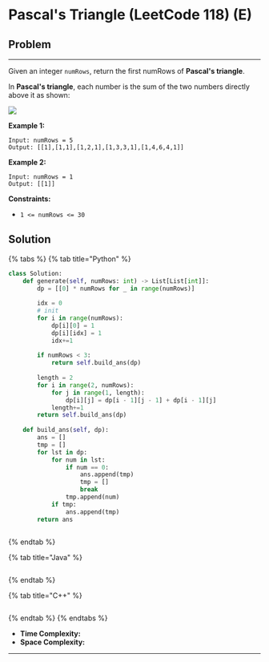 # Pascal's Triangle (LeetCode 118) (E)

## Problem

****

Given an integer `numRows`, return the first numRows of **Pascal's triangle**.

In **Pascal's triangle**, each number is the sum of the two numbers directly above it as shown:

![](https://upload.wikimedia.org/wikipedia/commons/0/0d/PascalTriangleAnimated2.gif)

&#x20;

**Example 1:**

```
Input: numRows = 5
Output: [[1],[1,1],[1,2,1],[1,3,3,1],[1,4,6,4,1]]
```

**Example 2:**

```
Input: numRows = 1
Output: [[1]]
```

&#x20;

**Constraints:**

* `1 <= numRows <= 30`



## Solution&#x20;

{% tabs %}
{% tab title="Python" %}
```python
class Solution:
    def generate(self, numRows: int) -> List[List[int]]:
        dp = [[0] * numRows for _ in range(numRows)]
        
        idx = 0
        # init 
        for i in range(numRows):
            dp[i][0] = 1
            dp[i][idx] = 1
            idx+=1
        
        if numRows < 3:
            return self.build_ans(dp)
        
        length = 2
        for i in range(2, numRows):
            for j in range(1, length):
                dp[i][j] = dp[i - 1][j - 1] + dp[i - 1][j]
            length+=1
        return self.build_ans(dp)
    
    def build_ans(self, dp):
        ans = []
        tmp = []
        for lst in dp:
            for num in lst:
                if num == 0:
                    ans.append(tmp)
                    tmp = []
                    break
                tmp.append(num)
            if tmp:
                ans.append(tmp)
        return ans
        
```
{% endtab %}

{% tab title="Java" %}
```java
```
{% endtab %}

{% tab title="C++" %}
```cpp
```
{% endtab %}
{% endtabs %}

* **Time Complexity:**
* **Space Complexity:**

****

